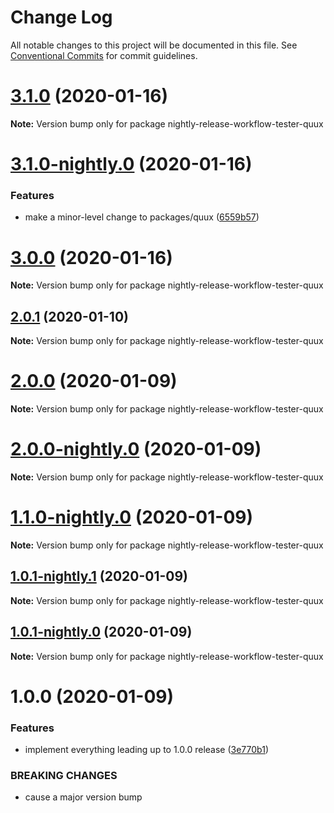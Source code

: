 # Change Log

All notable changes to this project will be documented in this file.
See [Conventional Commits](https://conventionalcommits.org) for commit guidelines.

# [3.1.0](https://github.com/michaelsbradleyjr/nightly-release-workflow-tester/compare/v3.1.0-nightly.0...v3.1.0) (2020-01-16)

**Note:** Version bump only for package nightly-release-workflow-tester-quux





# [3.1.0-nightly.0](https://github.com/michaelsbradleyjr/nightly-release-workflow-tester/compare/v3.0.1-nightly.0...v3.1.0-nightly.0) (2020-01-16)


### Features

* make a minor-level change to packages/quux ([6559b57](https://github.com/michaelsbradleyjr/nightly-release-workflow-tester/commit/6559b57f26b33ada06eb3bd32f8818983d970d1b))





# [3.0.0](https://github.com/michaelsbradleyjr/nightly-release-workflow-tester/compare/v3.0.0-nightly.0...v3.0.0) (2020-01-16)

**Note:** Version bump only for package nightly-release-workflow-tester-quux





## [2.0.1](https://github.com/michaelsbradleyjr/nightly-release-workflow-tester/compare/v2.0.0...v2.0.1) (2020-01-10)

**Note:** Version bump only for package nightly-release-workflow-tester-quux





# [2.0.0](https://github.com/michaelsbradleyjr/nightly-release-workflow-tester/compare/v2.0.0-nightly.0...v2.0.0) (2020-01-09)

**Note:** Version bump only for package nightly-release-workflow-tester-quux





# [2.0.0-nightly.0](https://github.com/michaelsbradleyjr/nightly-release-workflow-tester/compare/v1.1.0-nightly.0...v2.0.0-nightly.0) (2020-01-09)

**Note:** Version bump only for package nightly-release-workflow-tester-quux





# [1.1.0-nightly.0](https://github.com/michaelsbradleyjr/nightly-release-workflow-tester/compare/v1.0.1-nightly.1...v1.1.0-nightly.0) (2020-01-09)

**Note:** Version bump only for package nightly-release-workflow-tester-quux





## [1.0.1-nightly.1](https://github.com/michaelsbradleyjr/nightly-release-workflow-tester/compare/v1.0.1-nightly.0...v1.0.1-nightly.1) (2020-01-09)

**Note:** Version bump only for package nightly-release-workflow-tester-quux





## [1.0.1-nightly.0](https://github.com/michaelsbradleyjr/nightly-release-workflow-tester/compare/v1.0.0...v1.0.1-nightly.0) (2020-01-09)

**Note:** Version bump only for package nightly-release-workflow-tester-quux





# 1.0.0 (2020-01-09)


### Features

* implement everything leading up to 1.0.0 release ([3e770b1](https://github.com/michaelsbradleyjr/nightly-release-workflow-tester/commit/3e770b157345a8b1b780ae97246b6256023f09be))


### BREAKING CHANGES

* cause a major version bump
